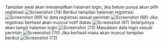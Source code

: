Tampilan awal akan menampilkan halaman login, jika belum punya akun pilih registrasi
![Screenshot (74)](https://github.com/yunitanf/Pertemuan10/assets/145980718/0662fe8f-dfe1-4908-8950-607770253f26)
Berikut tampilan halaman registrasi
![Screenshot (69)](https://github.com/yunitanf/Pertemuan10/assets/145980718/d3a918df-3c84-40a8-b79f-087d160e1774)
Isi data registrasi sesuai perintah
![Screenshot (66)](https://github.com/yunitanf/Pertemuan10/assets/145980718/e90f21bc-95c0-42b4-84cf-86d4d6d4db1d)
Jika registrasi berhasil akan muncul notif diatas
![Screenshot (67)](https://github.com/yunitanf/Pertemuan10/assets/145980718/988422f6-a3d6-4f85-ad7c-252a3133201f)
Selanjutnya akan tampil halaman login
![Screenshot (73)](https://github.com/yunitanf/Pertemuan10/assets/145980718/4f371cd2-d64d-4f3e-a32a-e3dc87c0fb2a)
Masukkan data login sesuai perintah
![Screenshot (70)](https://github.com/yunitanf/Pertemuan10/assets/145980718/a6c0b05e-efa3-4848-bf8b-7f6dd0b8ef85)
Jika berhasil maka akan muncul tampilan berikut
![Screenshot (72)](https://github.com/yunitanf/Pertemuan10/assets/145980718/73f4b93b-182e-4b77-9c30-3aaea83a2eb7)





